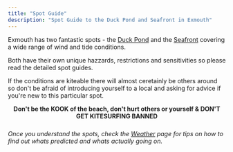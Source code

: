 ```yaml
---
title: "Spot Guide"
description: "Spot Guide to the Duck Pond and Seafront in Exmouth"
---
```


Exmouth has two fantastic spots - the [Duck Pond](duck-pond) and the [Seafront](seafront) covering a wide range of wind and tide conditions.

Both have their own unique hazzards, restrictions and sensitivities so please read the detailed spot guides. 

If the conditions are kiteable there will almost ceretainly be others around so don't be afraid of introducing yourself to a local and asking for advice if you're new to this particular spot. 

<div style="text-align:center; font-weight:bold; padding-bottom:10px">Don't be the KOOK of the beach, don't hurt others or yourself & DON'T GET KITESURFING BANNED</div>

*Once you understand the spots, check the [Weather](/weather) page for tips on how to find out whats predicted and whats actually going on.*
